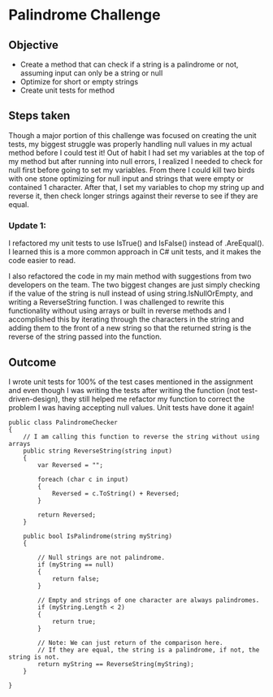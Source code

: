# Palindrome Challenge

## Objective
* Create a method that can check if a string is a palindrome or not, assuming input can only be a string or null
* Optimize for short or empty strings
* Create unit tests for method

## Steps taken 
Though a major portion of this challenge was focused on creating the unit tests, my biggest struggle was properly handling null values in my actual method before I could test it! Out of habit I had set my variables at the top of my method but after running into null errors, I realized I needed to check for null first before going to set my variables. From there I could kill two birds with one stone optimizing for null input and strings that were empty or contained 1 character. After that, I set my variables to chop my string up and reverse it, then check longer strings against their reverse to see if they are equal.

### Update 1:
I refactored my unit tests to use IsTrue() and IsFalse() instead of .AreEqual(). I learned this is a more common approach in C# unit tests, and it makes the code easier to read.
  
I also refactored the code in my main method with suggestions from two developers on the team. The two biggest changes are just simply checking if the value of the string is null instead of using string.IsNullOrEmpty, and writing a ReverseString function. I was challenged to rewrite this functionality without using arrays or built in reverse methods and I accomplished this by iterating through the characters in the string and adding them to the front of a new string so that the returned string is the reverse of the string passed into the function.
  
## Outcome
I wrote unit tests for 100% of the test cases mentioned in the assignment and even though I was writing the tests after writing the function (not test-driven-design), they still helped me refactor my function to correct the problem I was having accepting null values. Unit tests have done it again!


    public class PalindromeChecker
    {
        // I am calling this function to reverse the string without using arrays
        public string ReverseString(string input)
        {
            var Reversed = "";

            foreach (char c in input)
            {
                Reversed = c.ToString() + Reversed;
            }

            return Reversed;
        }

        public bool IsPalindrome(string myString)
        { 

            // Null strings are not palindrome.
            if (myString == null)
            {
                return false;
            }

            // Empty and strings of one character are always palindromes.
            if (myString.Length < 2)
            {
                return true;
            }

            // Note: We can just return of the comparison here. 
            // If they are equal, the string is a palindrome, if not, the string is not. 
            return myString == ReverseString(myString);
        }

    }
